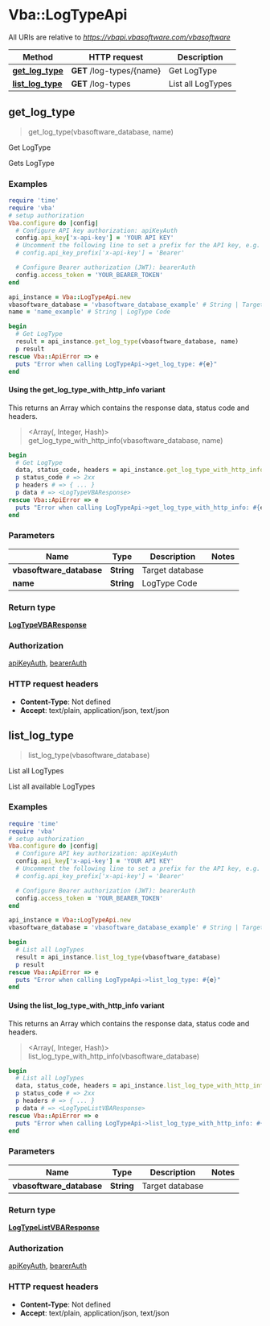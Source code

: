 # Vba::LogTypeApi

All URIs are relative to *https://vbapi.vbasoftware.com/vbasoftware*

| Method | HTTP request | Description |
| ------ | ------------ | ----------- |
| [**get_log_type**](LogTypeApi.md#get_log_type) | **GET** /log-types/{name} | Get LogType |
| [**list_log_type**](LogTypeApi.md#list_log_type) | **GET** /log-types | List all LogTypes |


## get_log_type

> <LogTypeVBAResponse> get_log_type(vbasoftware_database, name)

Get LogType

Gets LogType

### Examples

```ruby
require 'time'
require 'vba'
# setup authorization
Vba.configure do |config|
  # Configure API key authorization: apiKeyAuth
  config.api_key['x-api-key'] = 'YOUR API KEY'
  # Uncomment the following line to set a prefix for the API key, e.g. 'Bearer' (defaults to nil)
  # config.api_key_prefix['x-api-key'] = 'Bearer'

  # Configure Bearer authorization (JWT): bearerAuth
  config.access_token = 'YOUR_BEARER_TOKEN'
end

api_instance = Vba::LogTypeApi.new
vbasoftware_database = 'vbasoftware_database_example' # String | Target database
name = 'name_example' # String | LogType Code

begin
  # Get LogType
  result = api_instance.get_log_type(vbasoftware_database, name)
  p result
rescue Vba::ApiError => e
  puts "Error when calling LogTypeApi->get_log_type: #{e}"
end
```

#### Using the get_log_type_with_http_info variant

This returns an Array which contains the response data, status code and headers.

> <Array(<LogTypeVBAResponse>, Integer, Hash)> get_log_type_with_http_info(vbasoftware_database, name)

```ruby
begin
  # Get LogType
  data, status_code, headers = api_instance.get_log_type_with_http_info(vbasoftware_database, name)
  p status_code # => 2xx
  p headers # => { ... }
  p data # => <LogTypeVBAResponse>
rescue Vba::ApiError => e
  puts "Error when calling LogTypeApi->get_log_type_with_http_info: #{e}"
end
```

### Parameters

| Name | Type | Description | Notes |
| ---- | ---- | ----------- | ----- |
| **vbasoftware_database** | **String** | Target database |  |
| **name** | **String** | LogType Code |  |

### Return type

[**LogTypeVBAResponse**](LogTypeVBAResponse.md)

### Authorization

[apiKeyAuth](../README.md#apiKeyAuth), [bearerAuth](../README.md#bearerAuth)

### HTTP request headers

- **Content-Type**: Not defined
- **Accept**: text/plain, application/json, text/json


## list_log_type

> <LogTypeListVBAResponse> list_log_type(vbasoftware_database)

List all LogTypes

List all available LogTypes

### Examples

```ruby
require 'time'
require 'vba'
# setup authorization
Vba.configure do |config|
  # Configure API key authorization: apiKeyAuth
  config.api_key['x-api-key'] = 'YOUR API KEY'
  # Uncomment the following line to set a prefix for the API key, e.g. 'Bearer' (defaults to nil)
  # config.api_key_prefix['x-api-key'] = 'Bearer'

  # Configure Bearer authorization (JWT): bearerAuth
  config.access_token = 'YOUR_BEARER_TOKEN'
end

api_instance = Vba::LogTypeApi.new
vbasoftware_database = 'vbasoftware_database_example' # String | Target database

begin
  # List all LogTypes
  result = api_instance.list_log_type(vbasoftware_database)
  p result
rescue Vba::ApiError => e
  puts "Error when calling LogTypeApi->list_log_type: #{e}"
end
```

#### Using the list_log_type_with_http_info variant

This returns an Array which contains the response data, status code and headers.

> <Array(<LogTypeListVBAResponse>, Integer, Hash)> list_log_type_with_http_info(vbasoftware_database)

```ruby
begin
  # List all LogTypes
  data, status_code, headers = api_instance.list_log_type_with_http_info(vbasoftware_database)
  p status_code # => 2xx
  p headers # => { ... }
  p data # => <LogTypeListVBAResponse>
rescue Vba::ApiError => e
  puts "Error when calling LogTypeApi->list_log_type_with_http_info: #{e}"
end
```

### Parameters

| Name | Type | Description | Notes |
| ---- | ---- | ----------- | ----- |
| **vbasoftware_database** | **String** | Target database |  |

### Return type

[**LogTypeListVBAResponse**](LogTypeListVBAResponse.md)

### Authorization

[apiKeyAuth](../README.md#apiKeyAuth), [bearerAuth](../README.md#bearerAuth)

### HTTP request headers

- **Content-Type**: Not defined
- **Accept**: text/plain, application/json, text/json

